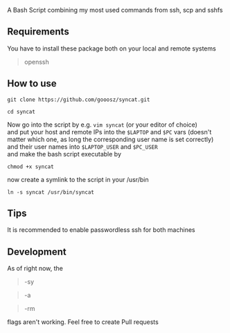 A Bash Script combining my most used commands from ssh, scp and sshfs

## Requirements

You have to install these package both on your local and remote systems

> openssh

## How to use

```git clone https://github.com/gooosz/syncat.git```

```cd syncat```

Now go into the script by e.g. ```vim syncat``` (or your editor of choice)\
and put your host and remote IPs into the ```$LAPTOP``` and ```$PC``` vars (doesn't matter which one, as long the corresponding user name is set correctly)\
and their user names into ```$LAPTOP_USER``` and ```$PC_USER```\
and make the bash script executable by

```chmod +x syncat```

now create a symlink to the script in your /usr/bin

```ln -s syncat /usr/bin/syncat```

## Tips

It is recommended to enable passwordless ssh for both machines

## Development

As of right now, the 
> -sy

> -a

> -rm

flags aren't working.
Feel free to create Pull requests
